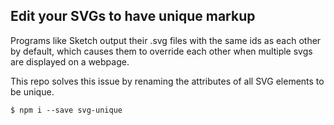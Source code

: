 ## Edit your SVGs to have unique markup

Programs like Sketch output their .svg files with the same ids as each other by default, which causes them to override each other when multiple svgs are displayed on a webpage.

This repo solves this issue by renaming the attributes of all SVG elements to be unique.

`$ npm i --save svg-unique`
